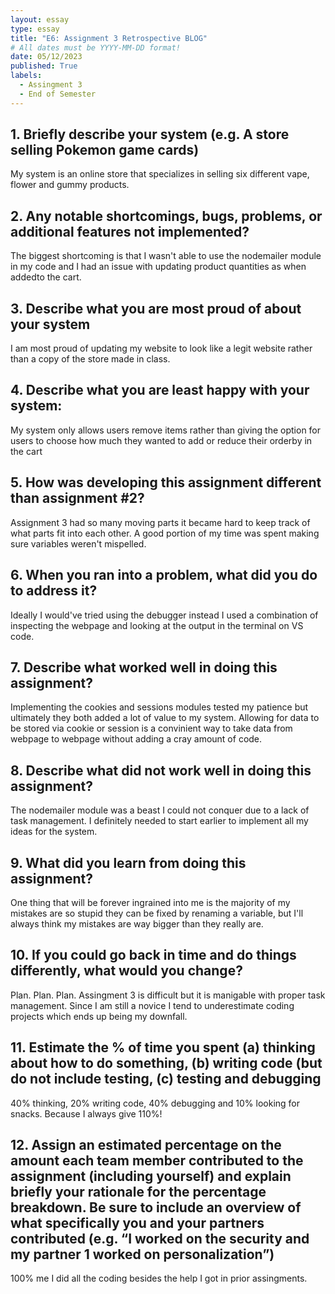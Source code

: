 ```yaml
---
layout: essay
type: essay
title: "E6: Assignment 3 Retrospective BLOG"
# All dates must be YYYY-MM-DD format!
date: 05/12/2023
published: True
labels:
  - Assingment 3
  - End of Semester
---
```

<h2>1. Briefly describe your system (e.g. A store selling Pokemon game cards)</h2>
    My system is an online store that specializes in selling six different vape, flower and gummy products. 
<h2>2. Any notable shortcomings, bugs, problems, or additional features not implemented?</h2>
    The biggest shortcoming is that I wasn't able to use the nodemailer module in my code and I had an issue with updating product quantities as when addedto the cart.
<h2>3. Describe what you are most proud of about your system</h2>
    I am most proud of updating my website to look like a legit website rather than a copy of the store made in class.
<h2>4. Describe what you are least happy with your system:</h2>
    My system only allows users remove items rather than giving the option for users to choose how much they wanted to add or reduce their orderby in the cart
<h2>5. How was developing this assignment different than assignment #2?</h2>
    Assignment 3 had so many moving parts it became hard to keep track of what parts fit into each other. A good portion of my time was spent making sure variables weren't mispelled.
<h2>6. When you ran into a problem, what did you do to address it?</h2>
    Ideally I would've tried using the debugger instead I used a combination of inspecting the webpage and looking at the output in the terminal on VS code.
<h2>7. Describe what worked well in doing this assignment?</h2>
    Implementing the cookies and sessions modules tested my patience but ultimately they both added a lot of value to my system. Allowing for data to be stored via cookie or session is a convinient way to take data from webpage to webpage without adding a cray amount of code.
<h2>8. Describe what did not work well in doing this assignment?</h2>
    The nodemailer module was a beast I could not conquer due to a lack of task management. I definitely needed to start earlier to implement all my ideas for the system.
<h2>9. What did you learn from doing this assignment?</h2>
    One thing that will be forever ingrained into me is the majority of my mistakes are so stupid they can be fixed by renaming a variable, but I'll always think my mistakes are way bigger than they really are.
<h2>10. If you could go back in time and do things differently, what would you change?</h2>
    Plan. Plan. Plan. Assingment 3 is difficult but it is manigable with proper task management. Since I am still a novice I tend to underestimate coding projects which ends up being my downfall.
<h2>11. Estimate the % of time you spent (a) thinking about how to do something, (b) writing code (but do not include testing, (c) testing and debugging</h2>
    40% thinking, 20% writing code, 40% debugging and 10% looking for snacks. Because I always give 110%!
<h2>12. Assign an estimated percentage on the amount each team member contributed to the assignment (including yourself) and explain briefly your rationale for the percentage breakdown. Be sure to include an overview of what specifically you and your partners contributed (e.g. “I worked on the security and my partner 1 worked on personalization”)</h2>
    100% me I did all the coding besides the help I got in prior assingments.
